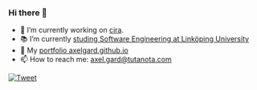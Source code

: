 ### Hi there 👋

- :hammer: I’m currently working on [cira](https://github.com/AxelGard/cira).
- :books: I’m currently [studing Software Engineering at Linköping University](https://liu.se/en/education/program/6cmju)
- :file_folder: My [portfolio axelgard.github.io](https://axelgard.github.io/)
- 📫 How to reach me: axel.gard@tutanota.com

[![Tweet](https://img.shields.io/twitter/url/http/shields.io.svg?style=social)](https://twitter.com/Axel_Gard)
